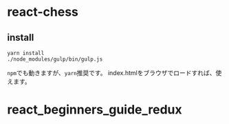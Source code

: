 # react-chess

## install

```
yarn install
./node_modules/gulp/bin/gulp.js
```
`npm`でも動きますが、`yarn`推奨です。
index.htmlをブラウザでロードすれば、使えます。
# react_beginners_guide_redux
